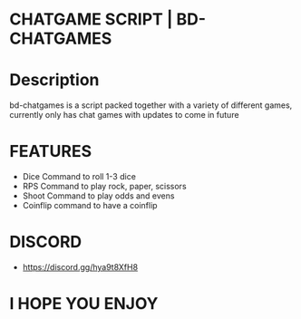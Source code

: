 # CHATGAME SCRIPT | BD-CHATGAMES #

# Description #
bd-chatgames is a script packed together with a variety of different games, currently only has chat games with updates to come in future

# FEATURES #
- Dice Command to roll 1-3 dice
- RPS Command to play rock, paper, scissors
- Shoot Command to play odds and evens
- Coinflip command to have a coinflip

# DISCORD #
- https://discord.gg/hya9t8XfH8

# I HOPE YOU ENJOY #
